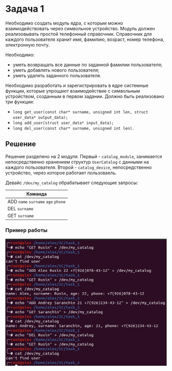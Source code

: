 # Задача 1

Необходимо создать модуль ядра, с которым можно взаимодействовать через символьное устройство. Модуль должен реализовывать простой телефонный справочник. Справочник для каждого пользователя хранит имя, фамилию, возраст, номер телефона, электронную почту.

Необходимо:
- уметь возвращать все данные по заданной фамилии пользователя;
- уметь добавлять нового пользователя;
- уметь удалять заданного пользователя.


Необходимо разработать и зарегистрировать в ядре системные функции, которые упрощают взаимодействие с символьным устройством, созданным в первом задании. Должно быть реализовано три функции:

- `long get_user(const char* surname, unsigned int len, struct user_data* output_data);`
- `long add_user(struct user_data* input_data);`
- `long del_user(const char* surname, unsigned int len).`

## Решение

Решение разделено на 2 модуля. Первый - `catalog_module`, занимается непосредственно хранением структур `UserCatalog` с данными на каждого пользователя. Второй - `catalog_device`, непосредственно устройство, через которое работает пользоваель.

Девайс `/dev/my_catalog` обрабатывает следующие запросы:

Команда |
--|
ADD `name` `surname` `age` `phone` |
DEL `surname` |
GET `surname` |

### Пример работы

![](img/example.png)
